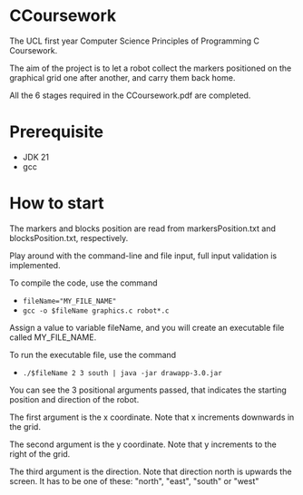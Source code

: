# CCoursework
The UCL first year Computer Science Principles of Programming C Coursework.

The aim of the project is to let a robot collect the markers positioned on the graphical grid one after another, and carry them back home.

All the 6 stages required in the CCoursework.pdf are completed.

# Prerequisite
- JDK 21
- gcc

# How to start
The markers and blocks position are read from markersPosition.txt and blocksPosition.txt, respectively.

Play around with the command-line and file input, full input validation is implemented.

To compile the code, use the command
- `fileName="MY_FILE_NAME"`
- `gcc -o $fileName graphics.c robot*.c`

Assign a value to variable fileName, and you will create an executable file called MY_FILE_NAME.

To run the executable file, use the command

- `./$fileName 2 3 south | java -jar drawapp-3.0.jar`

You can see the 3 positional arguments passed, that indicates the starting position and direction of the robot.

The first argument is the x coordinate. Note that x increments downwards in the grid.

The second argument is the y coordinate. Note that y increments to the right of the grid.

The third argument is the direction. Note that direction north is upwards the screen.
It has to be one of these: "north", "east", "south" or "west"

